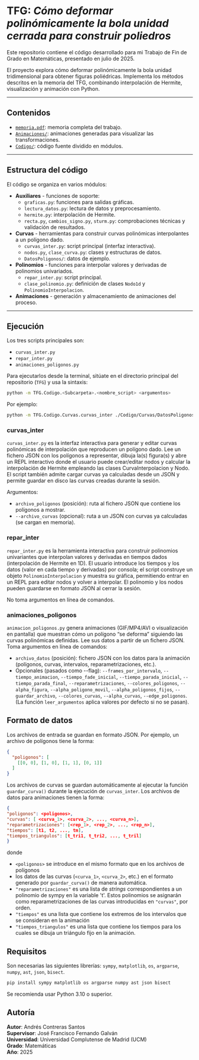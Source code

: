 # TFG: *Cómo deformar polinómicamente la bola unidad cerrada para construir poliedros*
Este repositorio contiene el código desarrollado para mi Trabajo de Fin de Grado en Matemáticas, presentado en julio de 2025.

El proyecto explora cómo deformar polinómicamente la bola unidad tridimensional para obtener figuras poliédricas.
Implementa los métodos descritos en la memoria del TFG, combinando interpolación de Hermite, visualización y animación con Python.

---

## Contenidos

- [`memoria.pdf`](./memoria.pdf): memoria completa del trabajo.  
- [`Animaciones/`](./Animaciones): animaciones generadas para visualizar las transformaciones.  
- [`Codigo/`](./Codigo): código fuente dividido en módulos.  

---

## Estructura del código

El código se organiza en varios módulos:

- **Auxiliares** - funciones de soporte:
  - `graficas.py`: funciones para salidas gráficas.
  - `lectura_datos.py`: lectura de datos y preprocesamiento.
  - `hermite.py`: interpolación de Hermite.
  - `recta.py`, `cambios_signo.py`, `sturm.py`: comprobaciones técnicas y validación de resultados.
- **Curvas** - herramientas para construir curvas polinómicas interpolantes a un polígono dado.
  - `curvas_inter.py`: script principal (interfaz interactiva).
  - `nodos.py`, `clase_curva.py`: clases y estructuras de datos.
  - `DatosPoligonos/`: datos de ejemplo.
- **Polinomios** - funciones para interpolar valores y derivadas de polinomios univariados.
  - `repar_inter.py`: script principal.
  - `clase_polinomio.py`: definición de clases `Nodo1d` y `PolinomioInterpolacion`.
- **Animaciones** - generación y almacenamiento de animaciones del proceso.

---
## Ejecución
Los tres scripts principales son:

- `curvas_inter.py`
- `repar_inter.py`
- `animaciones_poligonos.py`

Para ejecutarlos desde la terminal, sitúate en el directorio principal del repositorio (`TFG`) y usa la sintaxis:

```bash
python -m TFG.Codigo.<Subcarpeta>.<nombre_script> <argumentos>
```

Por ejemplo:
```bash
python -m TFG.Codigo.Curvas.curvas_inter ./Codigo/Curvas/DatosPoligonos/octagono.json
```

### curvas_inter
`curvas_inter.py` es la interfaz interactiva para generar y editar curvas polinómicas de interpolación que reproducen un polígono dado. Lee un fichero JSON con los polígonos a representar, dibuja la(s) figura(s) y abre un REPL interactivo donde el usuario puede crear/editar nodos y calcular la interpolación de Hermite empleando las clases CurvaInterpolacion y Nodo. El script también admite cargar curvas ya calculadas desde un JSON y permite guardar en disco las curvas creadas durante la sesión.

Argumentos:
- `archivo_poligonos` (posición): ruta al fichero JSON que contiene los polígonos a mostrar.
- `--archivo_curvas` (opcional): ruta a un JSON con curvas ya calculadas (se cargan en memoria).

### repar_inter
`repar_inter.py` es la herramienta interactiva para construir polinomios univariantes que interpolan valores y derivadas en tiempos dados (interpolación de Hermite en 1D). El usuario introduce los tiempos y los datos (valor en cada tiempo y derivadas) por consola; el script construye un objeto `PolinomioInterpolacion` y muestra su gráfica, permitiendo entrar en un REPL para editar nodos y volver a interpolar. El polinomio y los nodos pueden guardarse en formato JSON al cerrar la sesión. 

No toma argumentos en línea de comandos.

### animaciones_poligonos
`animacion_poligonos.py` genera animaciones (GIF/MP4/AVI o visualización en pantalla) que muestran cómo un polígono “se deforma” siguiendo las curvas polinómicas definidas. Lee sus datos a partir de un fichero JSON. Toma argumentos en línea de comandos:
- `archivo_datos` (posición): fichero JSON con los datos para la animación (polígonos, curvas, intervalos, reparametrizaciones, etc.).
- Opcionales (pasados como --flag): `--frames_por_intervalo`, `--tiempo_animacion`, `--tiempo_fade_inicial`, `--tiempo_parada_inicial`, `--tiempo_parada_final`, `--reparametrizaciones`, `--colores_poligonos`, `--alpha_figura`, `--alpha_poligono_movil`, `--alpha_poligonos_fijos`, `--guardar_archivo`, `--colores_curvas`, `--alpha_curvas`, `--edge_poligonos`. (La función `leer_argumentos` aplica valores por defecto si no se pasan).

## Formato de datos
Los archivos de entrada se guardan en formato JSON. Por ejemplo, un archivo de polígonos tiene la forma:
```json
{
  "poligonos": [
    [[0, 0], [1, 0], [1, 1], [0, 1]]
  ]
}
```
Los archivos de curvas se guardan automáticamente al ejecutar la función `guardar_curva()` durante la ejecución de `curvas_inter`.
Los archivos de datos para animaciones tienen la forma:
```json
{
"poligonos": <poligonos>,
"curvas": [ <curva_1>, <curva_2>, ..., <curva_n>],
"reparametrizaciones": [<rep_1>, <rep_2>, ..., <rep_n>],
"tiempos": [t1, t2, ..., tm],
"tiempos_triangulos": [t_tri1, t_tri2, ..., t_tril]
}
```
donde 
- `<poligonos>` se introduce en el mismo formato que en los archivos de polígonos
- los datos de las curvas (`<curva_1>`, `<curva_2>`, etc.) en el formato generado por `guardar_curva()` de manera automática.
- `"reparametrizaciones"` es una lista de *strings* correspondientes a un polinomio de sympy en la variable 't'. Estos polinomios se asignarán como reparametrizaciones de las curvas introducidas en `"curvas"`, por orden.
- `"tiempos"` es una lista que contiene los extremos de los intervalos que se consideran en la animación
- `"tiempos_triangulos"` es una lista que contiene los tiempos para los cuales se dibuja un triángulo fijo en la animación.

## Requisitos
Son necesarias las siguientes librerías: `sympy`, `matplotlib`, `os`, `argparse`, `numpy`, `ast`, `json`, `bisect`.
```bash
pip install sympy matplotlib os argparse numpy ast json bisect
```
Se recomienda usar Python 3.10 o superior.

## Autoría
**Autor**: Andrés Contreras Santos <br>
**Supervisor**: José Francisco Fernando Galván <br>
**Universidad**: Universidad Complutense de Madrid (UCM) <br>
**Grado**: Matemáticas <br>
**Año**: 2025
